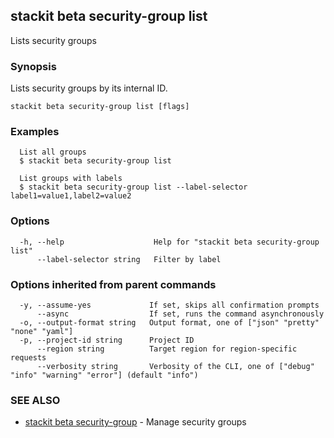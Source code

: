 ## stackit beta security-group list

Lists security groups

### Synopsis

Lists security groups by its internal ID.

```
stackit beta security-group list [flags]
```

### Examples

```
  List all groups
  $ stackit beta security-group list

  List groups with labels
  $ stackit beta security-group list --label-selector label1=value1,label2=value2
```

### Options

```
  -h, --help                    Help for "stackit beta security-group list"
      --label-selector string   Filter by label
```

### Options inherited from parent commands

```
  -y, --assume-yes             If set, skips all confirmation prompts
      --async                  If set, runs the command asynchronously
  -o, --output-format string   Output format, one of ["json" "pretty" "none" "yaml"]
  -p, --project-id string      Project ID
      --region string          Target region for region-specific requests
      --verbosity string       Verbosity of the CLI, one of ["debug" "info" "warning" "error"] (default "info")
```

### SEE ALSO

* [stackit beta security-group](./stackit_beta_security-group.md)	 - Manage security groups

